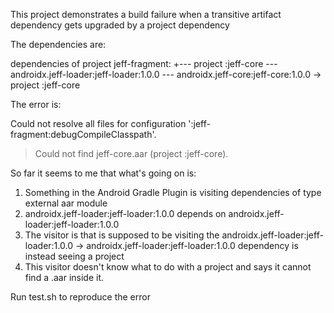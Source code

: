 This project demonstrates a build failure when a transitive artifact dependency gets upgraded by a project dependency

The dependencies are:

  dependencies of project jeff-fragment:
     +--- project :jeff-core
     \--- androidx.jeff-loader:jeff-loader:1.0.0
          \--- androidx.jeff-core:jeff-core:1.0.0 -> project :jeff-core

The error is:

  Could not resolve all files for configuration ':jeff-fragment:debugCompileClasspath'.
  > Could not find jeff-core.aar (project :jeff-core).

So far it seems to me that what's going on is:
  1. Something in the Android Gradle Plugin is visiting dependencies of type external aar module
  2. androidx.jeff-loader:jeff-loader:1.0.0 depends on androidx.jeff-loader:jeff-loader:1.0.0
  3. The visitor is that is supposed to be visiting the androidx.jeff-loader:jeff-loader:1.0.0 -> androidx.jeff-loader:jeff-loader:1.0.0 dependency is instead seeing a project
  4. This visitor doesn't know what to do with a project and says it cannot find a .aar inside it.

Run test.sh to reproduce the error

